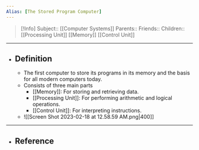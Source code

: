 ```yaml
---
Alias: [The Stored Program Computer]
---
```

> [!Info]
> Subject:: [[Computer Systems]]
> Parents:: 
> Friends:: 
> Children:: [[Processing Unit]] [[Memory]] [[Control Unit]]
---
- ## Definition
	- The first computer to store its programs in its memory and the basis for all modern computers today.
	- Consists of three main parts
		- [[Memory]]: For storing and retrieving data.
		- [[Processing Unit]]: For performing arithmetic and logical operations.
		- [[Control Unit]]: For interpreting instructions.
	- ![[Screen Shot 2023-02-18 at 12.58.59 AM.png|400]]
---
- ## Reference